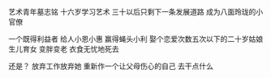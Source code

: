 艺术青年墓志铭
  十六岁学习艺术
  三十以后只剩下一条发展道路
  成为八面玲珑的小官僚
 
 
  一个既得利益者
  给人小恩小惠
  赢得蝇头小利
  娶个恋爱次数五次以下的二十岁姑娘
  生儿育女
  变胖变老
  衣食无忧地死去
 
  还是？
  放弃工作放弃她
  重新作一个让父母伤心的自己
  去干点什么
 
 
 
 
 
 
 
 
 

